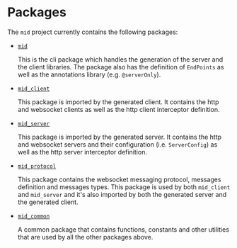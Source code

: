 # Packages

The `mid` project currently contains the following packages:

- [`mid`](https://github.com/osaxma/mid/blob/main/packages/mid)
    
    This is the cli package which handles the generation of the server and the client libraries. The package also has the definition of `EndPoints` as well as the annotations library (e.g. `@serverOnly`). 

- [`mid_client`](https://github.com/osaxma/mid/blob/main/packages/mid_client)
    
    This package is imported by the generated client. It contains the http and websocket clients as well as the http client interceptor definition. 

- [`mid_server`](https://github.com/osaxma/mid/blob/main/packages/mid_server)

    This package is imported by the generated server. It contains the http and websocket servers and their configuration (i.e. `ServerConfig`) as well as the http server interceptor definition. 

- [`mid_protocol`](https://github.com/osaxma/mid/blob/main/packages/mid_protocol)

    This package contains the websocket messaging protocol, messages definition and messages types. This package is used by both `mid_client` and `mid_server` and it's also imported by both the generated server and the generated client.  

- [`mid_common`](https://github.com/osaxma/mid/blob/main/packages/mid_common)

    A common package that contains functions, constants and other utilities that  are used by all the other packages above.   